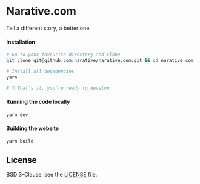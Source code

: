 # Narative.com

Tell a different story, a better one.

#### Installation

```sh
# Go to your favourite directory and clone
git clone git@github.com:narative/narative.com.git && cd narative.com

# Install all depedencies
yarn

# 🎉 That's it, you're ready to develop
```

#### Running the code locally

```sh
yarn dev
```

#### Building the website

```sh
yarn build
```

## License

BSD 3-Clause, see the [LICENSE](./LICENSE) file.
